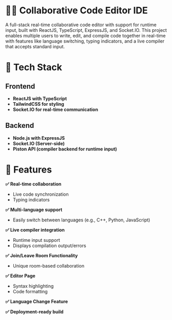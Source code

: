 # 👨‍💻 Collaborative Code Editor IDE

A full-stack real-time collaborative code editor with support for runtime input, built with ReactJS, TypeScript, ExpressJS, and Socket.IO. This project enables multiple users to write, edit, and compile code together in real-time with features like language switching, typing indicators, and a live compiler that accepts standard input.

# 🧰 Tech Stack

## Frontend

- **ReactJS with TypeScript**
- **TailwindCSS for styling**
- **Socket.IO for real-time communication**

## Backend

- **Node.js with ExpressJS**
- **Socket.IO (Server-side)**
- **Piston API (compiler backend for runtime input)**

#  🚀 Features

 **✅ Real-time collaboration**
- Live code synchronization
- Typing indicators

**✅ Multi-language support**
- Easily switch between languages (e.g., C++, Python, JavaScript)

**✅ Live compiler integration**
- Runtime input support
- Displays compilation output/errors

**✅ Join/Leave Room Functionality**
- Unique room-based collaboration

**✅ Editor Page**
- Syntax highlighting
- Code formatting

**✅ Language Change Feature**

**✅ Deployment-ready build**



